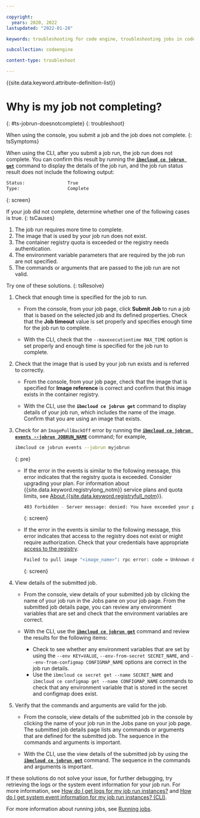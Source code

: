 ```yaml
---

copyright:
  years: 2020, 2022
lastupdated: "2022-01-28"

keywords: troubleshooting for code engine, troubleshooting jobs in code engine, troubleshooting batch jobs in code engine, job run troubleshooting in code engine, job troubleshooting in code engine, job, job run

subcollection: codeengine

content-type: troubleshoot

---
```


{{site.data.keyword.attribute-definition-list}}

# Why is my job not completing? 
{: #ts-jobrun-doesnotcomplete}
{: troubleshoot}

When using the console, you submit a job and the job does not complete. 
{: tsSymptoms}

When using the CLI, after you submit a job run, the job run does not complete. You can confirm this result by running the [**`ibmcloud ce jobrun get`**](/docs/codeengine?topic=codeengine-cli#cli-jobrun-get) command to display the details of the job run, and the job run status result does not include the following output: 

```sh
Status:                True
Type:                  Complete
```
{: screen}


If your job did not complete, determine whether one of the following cases is true. 
{: tsCauses}


1. The job run requires more time to complete. 
2. The image that is used by your job run does not exist. 
3. The container registry quota is exceeded or the registry needs authentication. 
4. The environment variable parameters that are required by the job run are not specified.
5. The commands or arguments that are passed to the job run are not valid. 

Try one of these solutions.
{: tsResolve}

1. Check that enough time is specified for the job to run.
    * From the console, from your job page, click **Submit Job** to run a job that is based on the selected job and its defined properties. Check that the **Job timeout** value is set properly and specifies enough time for the job run to complete.

    * With the CLI, check that the `--maxexecutiontime MAX_TIME` option is set properly and enough time is specified for the job run to complete.

2. Check that the image that is used by your job run exists and is referred to correctly. 

    * From the console, from your job page, check that the image that is specified for **Image reference** is correct and confirm that this image exists in the container registry. 

    * With the CLI, use the **`ibmcloud ce jobrun get`** command to display details of your job run, which includes the name of the image. Confirm that you are using an image that exists.

3. Check for an `ImagePullBackOff` error by running the [**`ibmcloud ce jobrun events --jobrun JOBRUN_NAME`**](/docs/codeengine?topic=codeengine-cli#cli-jobrun-events) command; for example,

    ```sh
    ibmcloud ce jobrun events --jobrun myjobrun 
    ```
    {: pre} 

    * If the error in the events is similar to the following message, this error indicates that the registry quota is exceeded. Consider upgrading your plan. For information about {{site.data.keyword.registrylong_notm}} service plans and quota limits, see [About {{site.data.keyword.registryfull_notm}}](/docs/Registry?topic=Registry-registry_overview).
        ```sh
        403 Forbidden - Server message: denied: You have exceeded your pull traffic quota for the current month. Review your pull traffic quota and pricing plan.
        ```
        {: screen}

    * If the error in the events is similar to the following message, this error indicates that access to the registry does not exist or might require authorization. Check that your credentials have appropriate [access to the registry](/docs/Registry?topic=Registry-registry_access).
        ```sh
        Failed to pull image "<image_name>": rpc error: code = Unknown desc = failed to pull and unpack image "<image_name:image_tag>": failed to resolve reference <image_name:image_tag>": pull access denied, repository does not exist or may require authorization: server message: insufficient_scope: authorization failed.
        ```
        {: screen}


4. View details of the submitted job.

    * From the console, view details of your submitted job by clicking the name of your job run in the Jobs pane on your job page. From the submitted job details page, you can review any environment variables that are set and check that the environment variables are correct. 

    * With the CLI, use the [**`ibmcloud ce jobrun get`**](/docs/codeengine?topic=codeengine-cli#cli-jobrun-get) command and review the results for the following items:
        * Check to see whether any environment variables that are set by using the `--env KEY=VALUE`, `--env-from-secret SECRET_NAME`, and `--env-from-configmap CONFIGMAP_NAME` options are correct in the job run details.
        * Use the `ibmcloud ce secret get --name SECRET_NAME` and `ibmcloud ce configmap get --name CONFIGMAP_NAME` commands to check that any environment variable that is stored in the secret and configmap does exist. 

5. Verify that the commands and arguments are valid for the job.

    * From the console, view details of the submitted job in the console by clicking the name of your job run in the Jobs pane on your job page. The submitted job details page lists any commands or arguments that are defined for the submitted job. The sequence in the commands and arguments is important.  

    * With the CLI, use the view details of the submitted job by using the [**`ibmcloud ce jobrun get`**](/docs/codeengine?topic=codeengine-cli#cli-jobrun-get) command. The sequence in the commands and arguments is important.  

If these solutions do not solve your issue, for further debugging, try retrieving the logs or the system event information for your job run. For more information, see [How do I get logs for my job run instances?](/docs/codeengine?topic=codeengine-troubleshoot-job#ts-jobrun-gettinglogs) and [How do I get system event information for my job run instances? (CLI)](/docs/codeengine?topic=codeengine-troubleshoot-job#ts-job-gettingevent).

For more information about running jobs, see [Running jobs](/docs/codeengine?topic=codeengine-job-plan).



